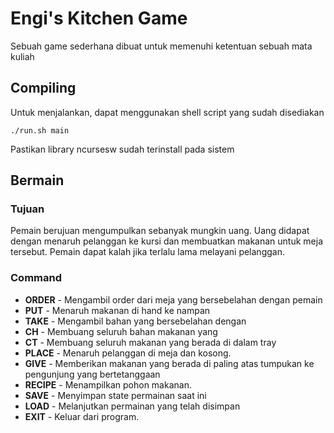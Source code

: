# Engi's Kitchen Game

Sebuah game sederhana dibuat untuk memenuhi ketentuan sebuah mata kuliah

## Compiling

Untuk menjalankan, dapat menggunakan shell script yang sudah disediakan
```
./run.sh main
```
Pastikan library ncursesw sudah terinstall pada sistem

## Bermain
### Tujuan
Pemain berujuan mengumpulkan sebanyak mungkin uang. Uang didapat dengan menaruh pelanggan ke kursi dan membuatkan makanan untuk meja tersebut. Pemain dapat kalah jika terlalu lama melayani pelanggan.

### Command
- **ORDER** - Mengambil order dari meja yang bersebelahan dengan pemain
- **PUT** - Menaruh makanan di hand ke nampan
- **TAKE** - Mengambil bahan yang bersebelahan dengan
- **CH** - Membuang seluruh bahan makanan yang
- **CT** - Membuang seluruh makanan yang berada di dalam tray
- **PLACE** - Menaruh pelanggan di meja dan kosong.
- **GIVE** - Memberikan makanan yang berada di paling atas tumpukan ke pengunjung yang bertetanggaan
- **RECIPE** - Menampilkan pohon makanan.
- **SAVE** - Menyimpan state permainan saat ini
- **LOAD** - Melanjutkan permainan yang telah disimpan
- **EXIT** - Keluar dari program.
